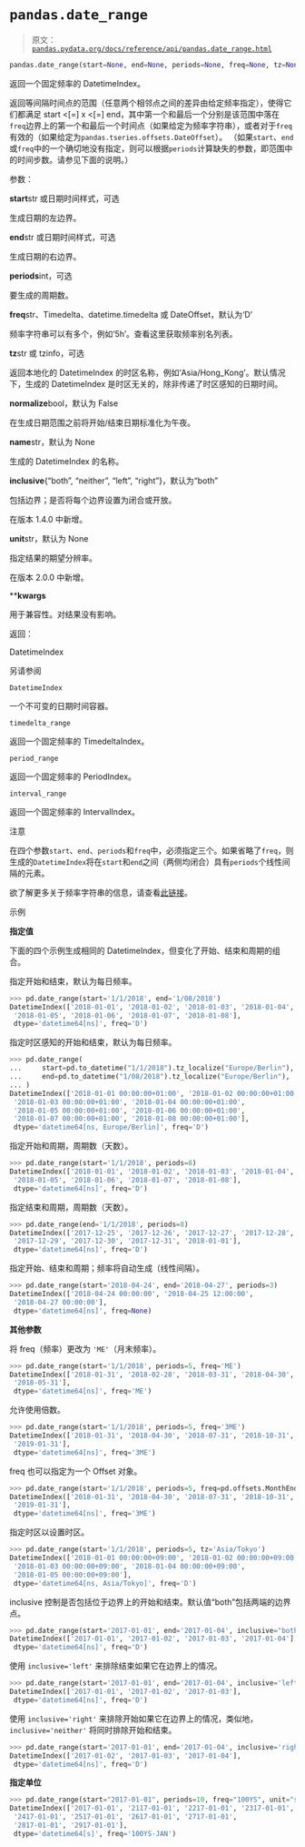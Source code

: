 # `pandas.date_range`

> 原文：[`pandas.pydata.org/docs/reference/api/pandas.date_range.html`](https://pandas.pydata.org/docs/reference/api/pandas.date_range.html)

```py
pandas.date_range(start=None, end=None, periods=None, freq=None, tz=None, normalize=False, name=None, inclusive='both', *, unit=None, **kwargs)
```

返回一个固定频率的 DatetimeIndex。

返回等间隔时间点的范围（任意两个相邻点之间的差异由给定频率指定），使得它们都满足 start <[=] x <[=] end，其中第一个和最后一个分别是该范围中落在`freq`边界上的第一个和最后一个时间点（如果给定为频率字符串），或者对于`freq`有效的（如果给定为`pandas.tseries.offsets.DateOffset`）。 （如果`start`、`end`或`freq`中的一个确切地没有指定，则可以根据`periods`计算缺失的参数，即范围中的时间步数。请参见下面的说明。）

参数：

**start**str 或日期时间样式，可选

生成日期的左边界。

**end**str 或日期时间样式，可选

生成日期的右边界。

**periods**int，可选

要生成的周期数。

**freq**str、Timedelta、datetime.timedelta 或 DateOffset，默认为‘D’

频率字符串可以有多个，例如‘5h’。查看这里获取频率别名列表。

**tz**str 或 tzinfo，可选

返回本地化的 DatetimeIndex 的时区名称，例如‘Asia/Hong_Kong’。默认情况下，生成的 DatetimeIndex 是时区无关的，除非传递了时区感知的日期时间。

**normalize**bool，默认为 False

在生成日期范围之前将开始/结束日期标准化为午夜。

**name**str，默认为 None

生成的 DatetimeIndex 的名称。

**inclusive**{“both”, “neither”, “left”, “right”}，默认为“both”

包括边界；是否将每个边界设置为闭合或开放。

在版本 1.4.0 中新增。

**unit**str，默认为 None

指定结果的期望分辨率。

在版本 2.0.0 中新增。

****kwargs**

用于兼容性。对结果没有影响。

返回：

DatetimeIndex

另请参阅

`DatetimeIndex`

一个不可变的日期时间容器。

`timedelta_range`

返回一个固定频率的 TimedeltaIndex。

`period_range`

返回一个固定频率的 PeriodIndex。

`interval_range`

返回一个固定频率的 IntervalIndex。

注意

在四个参数`start`、`end`、`periods`和`freq`中，必须指定三个。如果省略了`freq`，则生成的`DatetimeIndex`将在`start`和`end`之间（两侧均闭合）具有`periods`个线性间隔的元素。

欲了解更多关于频率字符串的信息，请查看[此链接](https://pandas.pydata.org/pandas-docs/stable/user_guide/timeseries.html#offset-aliases)。

示例

**指定值**

下面的四个示例生成相同的 DatetimeIndex，但变化了开始、结束和周期的组合。

指定开始和结束，默认为每日频率。

```py
>>> pd.date_range(start='1/1/2018', end='1/08/2018')
DatetimeIndex(['2018-01-01', '2018-01-02', '2018-01-03', '2018-01-04',
 '2018-01-05', '2018-01-06', '2018-01-07', '2018-01-08'],
 dtype='datetime64[ns]', freq='D') 
```

指定时区感知的开始和结束，默认为每日频率。

```py
>>> pd.date_range(
...     start=pd.to_datetime("1/1/2018").tz_localize("Europe/Berlin"),
...     end=pd.to_datetime("1/08/2018").tz_localize("Europe/Berlin"),
... )
DatetimeIndex(['2018-01-01 00:00:00+01:00', '2018-01-02 00:00:00+01:00',
 '2018-01-03 00:00:00+01:00', '2018-01-04 00:00:00+01:00',
 '2018-01-05 00:00:00+01:00', '2018-01-06 00:00:00+01:00',
 '2018-01-07 00:00:00+01:00', '2018-01-08 00:00:00+01:00'],
 dtype='datetime64[ns, Europe/Berlin]', freq='D') 
```

指定开始和周期，周期数（天数）。

```py
>>> pd.date_range(start='1/1/2018', periods=8)
DatetimeIndex(['2018-01-01', '2018-01-02', '2018-01-03', '2018-01-04',
 '2018-01-05', '2018-01-06', '2018-01-07', '2018-01-08'],
 dtype='datetime64[ns]', freq='D') 
```

指定结束和周期，周期数（天数）。

```py
>>> pd.date_range(end='1/1/2018', periods=8)
DatetimeIndex(['2017-12-25', '2017-12-26', '2017-12-27', '2017-12-28',
 '2017-12-29', '2017-12-30', '2017-12-31', '2018-01-01'],
 dtype='datetime64[ns]', freq='D') 
```

指定开始、结束和周期；频率将自动生成（线性间隔）。

```py
>>> pd.date_range(start='2018-04-24', end='2018-04-27', periods=3)
DatetimeIndex(['2018-04-24 00:00:00', '2018-04-25 12:00:00',
 '2018-04-27 00:00:00'],
 dtype='datetime64[ns]', freq=None) 
```

**其他参数**

将 freq（频率）更改为 `'ME'`（月末频率）。

```py
>>> pd.date_range(start='1/1/2018', periods=5, freq='ME')
DatetimeIndex(['2018-01-31', '2018-02-28', '2018-03-31', '2018-04-30',
 '2018-05-31'],
 dtype='datetime64[ns]', freq='ME') 
```

允许使用倍数。

```py
>>> pd.date_range(start='1/1/2018', periods=5, freq='3ME')
DatetimeIndex(['2018-01-31', '2018-04-30', '2018-07-31', '2018-10-31',
 '2019-01-31'],
 dtype='datetime64[ns]', freq='3ME') 
```

freq 也可以指定为一个 Offset 对象。

```py
>>> pd.date_range(start='1/1/2018', periods=5, freq=pd.offsets.MonthEnd(3))
DatetimeIndex(['2018-01-31', '2018-04-30', '2018-07-31', '2018-10-31',
 '2019-01-31'],
 dtype='datetime64[ns]', freq='3ME') 
```

指定时区以设置时区。

```py
>>> pd.date_range(start='1/1/2018', periods=5, tz='Asia/Tokyo')
DatetimeIndex(['2018-01-01 00:00:00+09:00', '2018-01-02 00:00:00+09:00',
 '2018-01-03 00:00:00+09:00', '2018-01-04 00:00:00+09:00',
 '2018-01-05 00:00:00+09:00'],
 dtype='datetime64[ns, Asia/Tokyo]', freq='D') 
```

inclusive 控制是否包括位于边界上的开始和结束。默认值“both”包括两端的边界点。

```py
>>> pd.date_range(start='2017-01-01', end='2017-01-04', inclusive="both")
DatetimeIndex(['2017-01-01', '2017-01-02', '2017-01-03', '2017-01-04'],
 dtype='datetime64[ns]', freq='D') 
```

使用 `inclusive='left'` 来排除结束如果它在边界上的情况。

```py
>>> pd.date_range(start='2017-01-01', end='2017-01-04', inclusive='left')
DatetimeIndex(['2017-01-01', '2017-01-02', '2017-01-03'],
 dtype='datetime64[ns]', freq='D') 
```

使用 `inclusive='right'` 来排除开始如果它在边界上的情况，类似地，`inclusive='neither'` 将同时排除开始和结束。

```py
>>> pd.date_range(start='2017-01-01', end='2017-01-04', inclusive='right')
DatetimeIndex(['2017-01-02', '2017-01-03', '2017-01-04'],
 dtype='datetime64[ns]', freq='D') 
```

**指定单位**

```py
>>> pd.date_range(start="2017-01-01", periods=10, freq="100YS", unit="s")
DatetimeIndex(['2017-01-01', '2117-01-01', '2217-01-01', '2317-01-01',
 '2417-01-01', '2517-01-01', '2617-01-01', '2717-01-01',
 '2817-01-01', '2917-01-01'],
 dtype='datetime64[s]', freq='100YS-JAN') 
```
